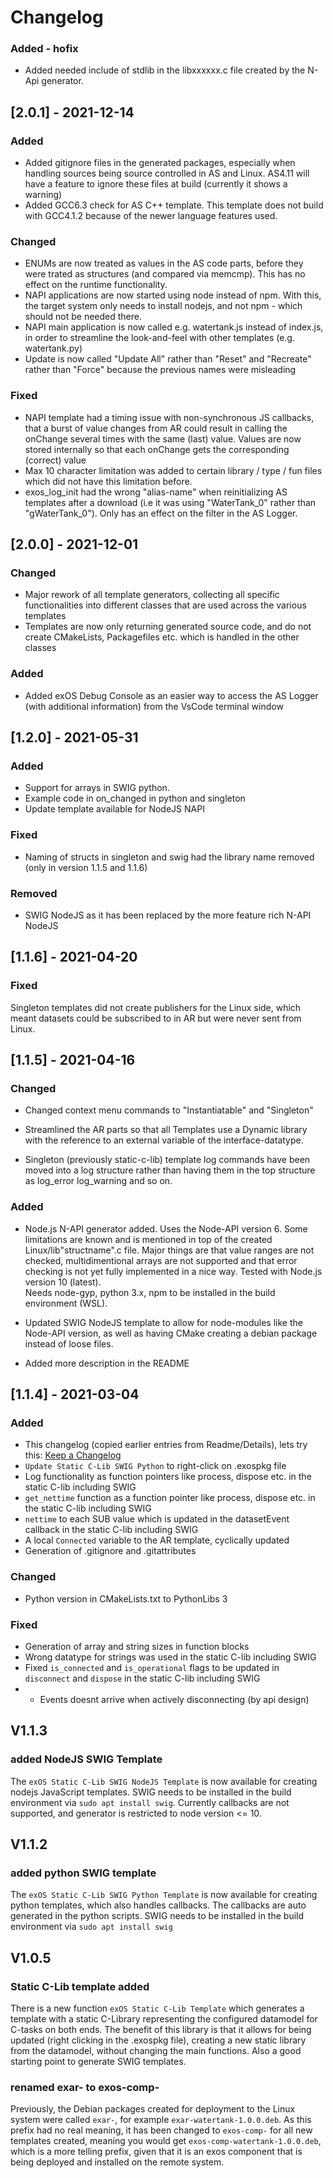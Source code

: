 # Changelog
### Added - hofix
- Added needed include of stdlib in the libxxxxxx.c file created by the N-Api generator.

## [2.0.1] - 2021-12-14

### Added

- Added gitignore files in the generated packages, especially when handling sources being source controlled in AS and Linux. AS4.11 will have a feature to ignore these files at build (currently it shows a warning)
- Added GCC6.3 check for AS C++ template. This template does not build with GCC4.1.2 because of the newer language features used.

### Changed

- ENUMs are now treated as values in the AS code parts, before they were trated as structures (and compared via memcmp). This has no effect on the runtime functionality.
- NAPI applications are now started using node instead of npm. With this, the target system only needs to install nodejs, and not npm - which should not be needed there.
- NAPI main application is now called e.g. watertank.js instead of index.js, in order to streamline the look-and-feel with other templates (e.g. watertank.py)
- Update is now called "Update All" rather than "Reset" and "Recreate" rather than "Force" because the previous names were misleading

### Fixed

- NAPI template had a timing issue with non-synchronous JS callbacks, that a burst of value changes from AR could result in calling the onChange several times with the same (last) value. Values are now stored internally so that each onChange gets the corresponding (correct) value
- Max 10 character limitation was added to certain library / type / fun files which did not have this limitation before.
- exos_log_init had the wrong "alias-name" when reinitializing AS templates after a download (i.e it was using "WaterTank_0" rather than "gWaterTank_0"). Only has an effect on the filter in the AS Logger.

## [2.0.0] - 2021-12-01

### Changed

- Major rework of all template generators, collecting all specific functionalities into different classes that are used across the various templates
- Templates are now only returning generated source code, and do not create CMakeLists, Packagefiles etc. which is handled in the other classes

### Added

- Added exOS Debug Console as an easier way to access the AS Logger (with additional information) from the VsCode terminal window

## [1.2.0] - 2021-05-31

### Added
- Support for arrays in SWIG python.
- Example code in on_changed in python and singleton
- Update template available for NodeJS NAPI

### Fixed
- Naming of structs in singleton and swig had the library name removed (only in version 1.1.5 and 1.1.6)

### Removed
- SWIG NodeJS as it has been replaced by the more feature rich N-API NodeJS

## [1.1.6] - 2021-04-20

### Fixed

Singleton templates did not create publishers for the Linux side, which meant datasets could be subscribed to in AR but were never sent from Linux.

## [1.1.5] - 2021-04-16
### Changed

- Changed context menu commands to "Instantiatable" and "Singleton"

- Streamlined the AR parts so that all Templates use a Dynamic library with the reference to an external variable of the interface-datatype. 

- Singleton (previously static-c-lib) template log commands have been moved into a log structure rather than having them in the top structure as log_error log_warning and so on.
### Added

- Node.js N-API generator added. Uses the Node-API version 6. Some limitations are known and is mentioned in top of the created Linux/lib"structname".c file. Major things are that value ranges are not checked, multidimentional arrays are not supported and that error checking is not yet fully implemented in a nice way.
Tested with Node.js version 10 (latest).  
Needs node-gyp, python 3.x, npm to be installed in the build environment (WSL).

- Updated SWIG NodeJS template to allow for node-modules like the Node-API version, as well as having CMake creating a debian package instead of loose files.

- Added more description in the README
## [1.1.4] - 2021-03-04
### Added
- This changelog (copied earlier entries from Readme/Details), lets try this: [Keep a Changelog](http://keepachangelog.com/)
- `Update Static C-Lib SWIG Python` to right-click on .exospkg file
- Log functionality as function pointers like process, dispose etc. in the static C-lib including SWIG
- `get_nettime` function as a function pointer like process, dispose etc. in the static C-lib including SWIG
- `nettime` to each SUB value which is updated in the datasetEvent callback in the static C-lib including SWIG
- A local `Connected` variable to the AR template, cyclically updated
- Generation of .gitignore and .gitattributes

### Changed
- Python version in CMakeLists.txt to PythonLibs 3

### Fixed
- Generation of array and string sizes in function blocks
- Wrong datatype for strings was used in the static C-lib including SWIG
- Fixed `is_connected` and `is_operational` flags to be updated in `disconnect` and `dispose` in the static C-lib including SWIG
- - Events doesnt arrive when actively disconnecting (by api design)

## V1.1.3

### added NodeJS SWIG Template

The `exOS Static C-Lib SWIG NodeJS Template` is now available for creating nodejs JavaScript templates. SWIG needs to be installed in the build environment via `sudo apt install swig`. Currently callbacks are not supported, and generator is restricted to node version <= 10.

## V1.1.2

### added python SWIG template

The `exOS Static C-Lib SWIG Python Template` is now available for creating python templates, which also handles callbacks. The callbacks are auto generated in the python scripts. SWIG needs to be installed in the build environment via `sudo apt install swig`

## V1.0.5

### Static C-Lib template added

There is a new function `exOS Static C-Lib Template` which generates a template with a static C-Library representing the configured datamodel for C-tasks on both ends. The benefit of this library is that it allows for being updated (right clicking in the .exospkg file), creating a new static library from the datamodel, without changing the main functions. Also a good starting point to generate SWIG templates.  

### renamed exar- to exos-comp-

Previously, the Debian packages created for deployment to the Linux system were called `exar-`, for example `exar-watertank-1.0.0.deb`. As this prefix had no real meaning, it has been changed to `exos-comp-` for all new templates created, meaning you would get `exos-comp-watertank-1.0.0.deb`, which is a more telling prefix, given that it is an exos component that is being deployed and installed on the remote system.